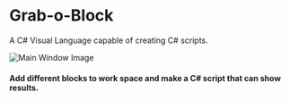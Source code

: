 # Grab-o-Block
A C# Visual Language capable of creating C# scripts.

![Main Window Image](https://emyl089.github.com/emyl089/Grab-o-Block/blob/master/Images/Mainwindow.png)

#### Add different blocks to work space and make a C# script that can show results.
